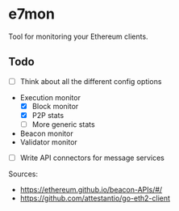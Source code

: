 # e7mon

Tool for monitoring your Ethereum clients.

## Todo
- [ ] Think about all the different config options
- Execution monitor
	- [x] Block monitor
	- [x] P2P stats
	- [ ] More generic stats

- Beacon monitor
- Validator monitor
- [ ] Write API connectors for message services

Sources:
* https://ethereum.github.io/beacon-APIs/#/
* https://github.com/attestantio/go-eth2-client